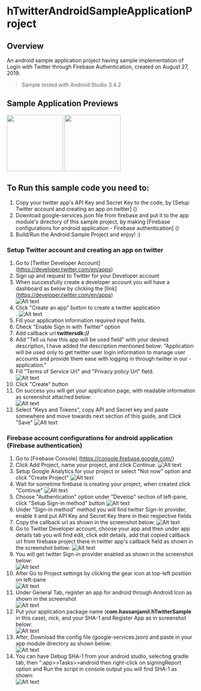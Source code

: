 # hTwitterAndroidSampleApplicationProject

## Overview
An android sample application project having sample implementation of Login with Twitter through Firebase Authentication, created on August 27, 2019.

> Sample tested with Android Studio 3.4.2

## Sample Application Previews
<p float="left">
 <img src="screenshots/home.png" width="150" />
 <img src="screenshots/twitter-app.png" width="150" /> 
</p>

## To Run this sample code you need to:
1. Copy your twitter app's API Key and Secret Key to the code, by [Setup Twitter account and creating an app on twitter] ()
2. Download google-services.json file from firebase and put it to the app module's directory of this sample project, by making [Firebase configurations for android application - Firebase authentication] ()
3. Build/Run the Android Sample Project and enjoy! :)

### Setup Twitter account and creating an app on twitter
1. Go to [Twitter Developer Account] (https://developer.twitter.com/en/apps)
2. Sign up and request to Twitter for your Developer account
3. When successfully create a developer account you will have a dashboard as below by clicking the [link] (https://developer.twitter.com/en/apps) <br/>
![Alt text](screenshots/5.jpg?raw=true "Screenshot")
4. Click "Create an app" button to create a twitter application<br/>.
![Alt text](screenshots/6.jpg?raw=true "Screenshot")
5. Fill your application information required input fields.
6. Check "Enable Sign in with Twitter" option
7. Add callback url **twittersdk://**
8. Add "Tell us how this app will be used field" with your desired description, I have added the description mentioned below:
 "Application will be used only to get twitter user login information to manage user accounts and provide them ease with logging in through twitter in our - application."
9. Fill "Terms of Service Url" and "Privacy policy Url" field.<br/>
![Alt text](screenshots/7.jpg?raw=true "Screenshot")
10. Click "Create" button
11. On success you will get your application page, with readable information as screenshot attached below:<br/>
![Alt text](screenshots/8.jpg?raw=true "Screenshot")
12. Select "Keys and Tokens", copy API and Secret key and paste somewhere and move towards next section of this guide, and Click "Save"
![Alt text](screenshots/9.jpg?raw=true "Screenshot")

### Firebase account configurations for android application (Firebase authentication)
1. Go to [Firebase Console] (https://console.firebase.google.com/)
2. Click Add Project, name your project, and click Continue.
![Alt text](screenshots/1.jpg?raw=true "Screenshot")
3. Setup Google Analytics for your project or select "Not now" option and click "Create Project"
![Alt text](screenshots/2.jpg?raw=true "Screenshot")
4. Wait for sometime firebase is creating your project, when created click "Continue"
![Alt text](screenshots/3.jpg?raw=true "Screenshot")
5. Choose "Authentication" option under "Develop" section of left-pane, click "Setup Sign-in method" button
![Alt text](screenshots/4.jpg?raw=true "Screenshot")
6. Under "Sign-in method" method you will find twitter Sign-In provider, enable it and put API Key and Secret Key there in their respective fields
7. Copy the callback url as shown in the screenshot below:
![Alt text](screenshots/11.jpg?raw=true "Screenshot")
8. Go to Twitter Developer account, choose your app and then under app details tab you will find edit, click edit details, add that copied callback url from firebase project there in twitter app's callback field as shown in the screenshot below:
![Alt text](screenshots/13.jpg?raw=true "Screenshot")
9. You will get twitter Sign-in provider enabled as shown in the screenshot below:<br/>
![Alt text](screenshots/14.jpg?raw=true "Screenshot")
10. After Go to Project settings by clicking the gear icon at top-left position on left-pane<br/>
![Alt text](screenshots/10.jpg?raw=true "Screenshot")
11. Under General Tab, register an app for android through Android Icon as shown in the screenshot<br/>
![Alt text](screenshots/15.jpg?raw=true "Screenshot")
12. Put your application package name (**com.hassanjamil.hTwitterSample** in this case), nick, and your SHA-1 and Register App as in screenshot below:<br/>
![Alt text](screenshots/17.jpg?raw=true "Screenshot")
13. After, Download the config file (google-services.json) and paste in your app module directory as shown below:<br/>
![Alt text](screenshots/18.jpg?raw=true "Screenshot")
14. You can have Debug SHA-1 from your android studio, selecting gradle tab, then ":app>>Tasks>>android then right-click on signingReport option and Run the script in console output you will find SHA-1 as shown:<br/>
![Alt text](screenshots/19.jpg?raw=true "Screenshot")
